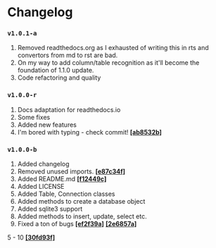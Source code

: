 # Changelog
### `v1.0.1-a`

1. Removed readthedocs.org as I exhausted of writing this in rts and convertors from md to rst are bad.
2. On my way to add column/table recognition as it'll become the foundation of 1.1.0 update.
3. Code refactoring and quality


### `v1.0.0-r`

1. Docs adaptation for readthedocs.io
2. Some fixes
3. Added new features
4. I\'m bored with typing - check commit! **[[ab8532b]](https://github.com/SOLIDusr/requesto-py/commit/ab8532bb9c4a0ed883dcab75b7459e788634c4a1)**


### `v1.0.0-b`

1. Added changelog
2. Removed unused imports. **[[e87c34f]](https://github.com/SOLIDusr/requesto-py/commit/e87c34feec0d97c900b6f7eb91bec1b2381f98d6)**
3. Added README.md **[[f12449c]](https://github.com/SOLIDusr/requesto-py/commit/f12449cfca324f22c45d170b102ddf0e27e0a4b8)**
4. Added LICENSE
5. Added Table, Connection classes
6. Added methods to create a database object
7. Added sqlite3 support
8. Added methods to insert, update, select etc.
9. Fixed a ton of bugs **[[ef2f39a]](https://github.com/SOLIDusr/requesto-py/commit/ef2f39ac291e05aad86634fb46d52c60656fd533)**
**[[2e6857a]](https://github.com/SOLIDusr/requesto-py/commit/2e6857a85f3c778b7e63ef3c2cf6829e79e83a59)**

5 - 10 **[[30fd93f]](https://github.com/SOLIDusr/requesto-py/commit/30fd93fc4985041cc1be0b60f940368a8edf566c)**
